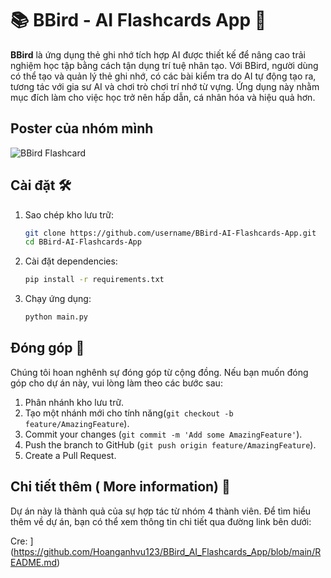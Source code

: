 # 📚 BBird - AI Flashcards App 🤖

**BBird** là ứng dụng thẻ ghi nhớ tích hợp AI được thiết kế để nâng cao trải nghiệm học tập bằng cách tận dụng trí tuệ nhân tạo. Với BBird, người dùng có thể tạo và quản lý thẻ ghi nhớ, có các bài kiểm tra do AI tự động tạo ra, tương tác với gia sư AI và chơi trò chơi trí nhớ từ vựng. Ứng dụng này nhằm mục đích làm cho việc học trở nên hấp dẫn, cá nhân hóa và hiệu quả hơn.

## Poster của nhóm mình

![BBird Flashcard](https://github.com/user-attachments/assets/8a947ada-c490-482c-86d1-90afd3d5af47)

## Cài đặt 🛠️

1. Sao chép kho lưu trữ:
    ```bash
    git clone https://github.com/username/BBird-AI-Flashcards-App.git
    cd BBird-AI-Flashcards-App
    ```

2. Cài đặt dependencies:
    ```bash
    pip install -r requirements.txt
    ```

3. Chạy ứng dụng:
    ```bash
    python main.py
    ```

## Đóng góp 🤝

Chúng tôi hoan nghênh sự đóng góp từ cộng đồng. Nếu bạn muốn đóng góp cho dự án này, vui lòng làm theo các bước sau:

1. Phân nhánh kho lưu trữ.
2. Tạo một nhánh mới cho tính năng(`git checkout -b feature/AmazingFeature`).
3. Commit your changes (`git commit -m 'Add some AmazingFeature'`).
4. Push the branch to GitHub (`git push origin feature/AmazingFeature`).
5. Create a Pull Request.

## Chi tiết thêm ( More information) 📧
Dự án này là thành quả của sự hợp tác từ nhóm 4 thành viên. Để tìm hiểu thêm về dự án, bạn có thể xem thông tin chi tiết qua đường link bên dưới:

Cre: [](https://github.com/Hoanganhvu123/BBird_AI_Flashcards_App/blob/main/README.md)](https://github.com/Hoanganhvu123/BBird_AI_Flashcards_App/blob/main/README.md)
